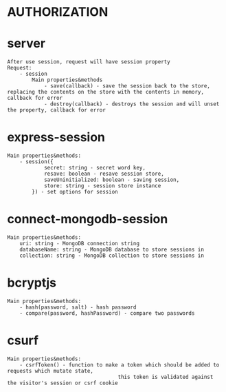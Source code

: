 # AUTHORIZATION

# server 
	After use session, request will have session property
	Request: 
		- session 
			Main properties&methods
				- save(callback) - save the session back to the store, replacing the contents on the store with the contents in memory, callback for error
				- destroy(callback) - destroys the session and will unset the property, callback for error

# express-session
	Main properties&methods:
		- session({
				secret: string - secret word key,
				resave: boolean - resave session store,
				saveUninitialized: boolean - saving session,
				store: string - session store instance
			}) - set options for session

# connect-mongodb-session
	Main properties&methods:
		uri: string - MongoDB connection string
		databaseName: string - MongoDB database to store sessions in
		collection: string - MongoDB collection to store sessions in

# bcryptjs
	Main properties&methods:
		- hash(password, salt) - hash password
		- compare(password, hashPassword) - compare two passwords

# csurf
	Main properties&methods:
		- csrfToken() - function to make a token which should be added to requests which mutate state,
										this token is validated against the visitor's session or csrf cookie